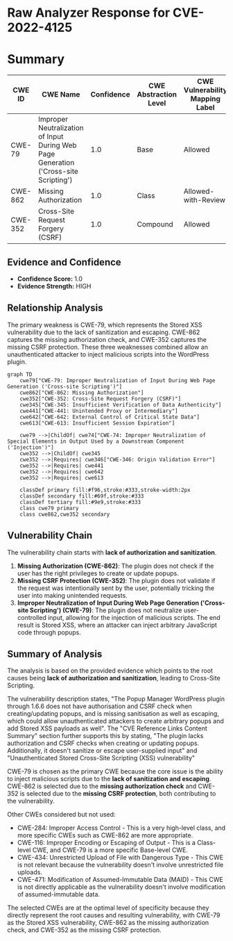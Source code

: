 # Raw Analyzer Response for CVE-2022-4125

# Summary
| CWE ID | CWE Name | Confidence | CWE Abstraction Level | CWE Vulnerability Mapping Label | CWE-Vulnerability Mapping Notes |
|---|---|---|---|---|---|
| CWE-79 | Improper Neutralization of Input During Web Page Generation ('Cross-site Scripting') | 1.0 | Base | Allowed | Primary CWE |
| CWE-862 | Missing Authorization | 1.0 | Class | Allowed-with-Review | Secondary Candidate |
| CWE-352 | Cross-Site Request Forgery (CSRF) | 1.0 | Compound | Allowed | Secondary Candidate |

## Evidence and Confidence

*   **Confidence Score:** 1.0
*   **Evidence Strength:** HIGH

## Relationship Analysis
The primary weakness is CWE-79, which represents the Stored XSS vulnerability due to the lack of sanitization and escaping. CWE-862 captures the missing authorization check, and CWE-352 captures the missing CSRF protection. These three weaknesses combined allow an unauthenticated attacker to inject malicious scripts into the WordPress plugin.

```mermaid
graph TD
    cwe79["CWE-79: Improper Neutralization of Input During Web Page Generation ('Cross-site Scripting')"]
    cwe862["CWE-862: Missing Authorization"]
    cwe352["CWE-352: Cross-Site Request Forgery (CSRF)"]
    cwe345["CWE-345: Insufficient Verification of Data Authenticity"]
    cwe441["CWE-441: Unintended Proxy or Intermediary"]
    cwe642["CWE-642: External Control of Critical State Data"]
    cwe613["CWE-613: Insufficient Session Expiration"]

    cwe79 -->|ChildOf| cwe74["CWE-74: Improper Neutralization of Special Elements in Output Used by a Downstream Component ('Injection')"]
    cwe352 -->|ChildOf| cwe345
    cwe352 -->|Requires| cwe346["CWE-346: Origin Validation Error"]
    cwe352 -->|Requires| cwe441
    cwe352 -->|Requires| cwe642
    cwe352 -->|Requires| cwe613
    
    classDef primary fill:#f96,stroke:#333,stroke-width:2px
    classDef secondary fill:#69f,stroke:#333
    classDef tertiary fill:#9e9,stroke:#333
    class cwe79 primary
    class cwe862,cwe352 secondary
```

## Vulnerability Chain
The vulnerability chain starts with **lack of authorization and sanitization**.
1.  **Missing Authorization (CWE-862)**: The plugin does not check if the user has the right privileges to create or update popups.
2.  **Missing CSRF Protection (CWE-352)**: The plugin does not validate if the request was intentionally sent by the user, potentially tricking the user into making unintended requests.
3.  **Improper Neutralization of Input During Web Page Generation ('Cross-site Scripting') (CWE-79)**: The plugin does not neutralize user-controlled input, allowing for the injection of malicious scripts.
The end result is Stored XSS, where an attacker can inject arbitrary JavaScript code through popups.

## Summary of Analysis
The analysis is based on the provided evidence which points to the root causes being **lack of authorization and sanitization**, leading to Cross-Site Scripting.

The vulnerability description states, "The Popup Manager WordPress plugin through 1.6.6 does not have authorisation and CSRF check when creating/updating popups, and is missing sanitisation as well as escaping, which could allow unauthenticated attackers to create arbitrary popups and add Stored XSS payloads as well". The "CVE Reference Links Content Summary" section further supports this by stating, "The plugin lacks authorization and CSRF checks when creating or updating popups. Additionally, it doesn't sanitize or escape user-supplied input" and "Unauthenticated Stored Cross-Site Scripting (XSS) vulnerability"

CWE-79 is chosen as the primary CWE because the core issue is the ability to inject malicious scripts due to the **lack of sanitization and escaping**. CWE-862 is selected due to the **missing authorization check** and CWE-352 is selected due to the **missing CSRF protection**, both contributing to the vulnerability.

Other CWEs considered but not used:
*   CWE-284: Improper Access Control - This is a very high-level class, and more specific CWEs such as CWE-862 are more appropriate.
*   CWE-116: Improper Encoding or Escaping of Output - This is a Class-level CWE, and CWE-79 is a more specific Base-level CWE.
*   CWE-434: Unrestricted Upload of File with Dangerous Type - This CWE is not relevant because the vulnerability doesn't involve unrestricted file uploads.
*   CWE-471: Modification of Assumed-Immutable Data (MAID) - This CWE is not directly applicable as the vulnerability doesn't involve modification of assumed-immutable data.

The selected CWEs are at the optimal level of specificity because they directly represent the root causes and resulting vulnerability, with CWE-79 as the Stored XSS vulnerability, CWE-862 as the missing authorization check, and CWE-352 as the missing CSRF protection.